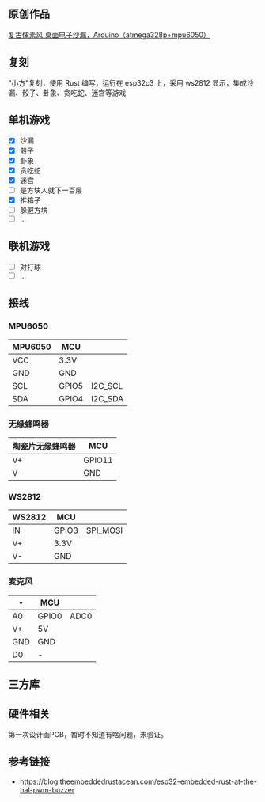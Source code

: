 ## 原创作品

[复古像素风 桌面电子沙漏，Arduino（atmega328p+mpu6050）](https://www.bilibili.com/video/BV1QP411Y7K3/?share_source=copy_web&vd_source=41da856c543dfcc8802471a83af59251)

## 复刻

"小方"复刻，使用 Rust 编写，运行在 esp32c3 上，采用 ws2812 显示，集成沙漏、骰子、卦象、贪吃蛇、迷宫等游戏

## 单机游戏

- [x] 沙漏
- [x] 骰子
- [x] 卦象
- [x] 贪吃蛇
- [x] 迷宫
- [ ] 是方块人就下一百层
- [x] 推箱子
- [ ] 躲避方块
- [ ] ...

## 联机游戏

- [ ] 对打球
- [ ] ...

## 接线

### MPU6050

| MPU6050 | MCU   |         |
| ------- | ----- | ------- |
| VCC     | 3.3V  |         |
| GND     | GND   |         |
| SCL     | GPIO5 | I2C_SCL |
| SDA     | GPIO4 | I2C_SDA |

### 无缘蜂鸣器

| 陶瓷片无缘蜂鸣器 | MCU    |
| ---------------- | ------ |
| V+               | GPIO11 |
| V-               | GND    |

### WS2812

| WS2812 | MCU   |          |
| ------ | ----- | -------- |
| IN     | GPIO3 | SPI_MOSI |
| V+     | 3.3V  |          |
| V-     | GND   |          |

### 麦克风

| -   | MCU   |      |
| --- | ----- | ---- |
| A0  | GPIO0 | ADC0 |
| V+  | 5V    |      |
| GND | GND   |      |
| D0  | -     |      |

## 三方库

## 硬件相关

第一次设计画PCB，暂时不知道有啥问题，未验证。

## 参考链接

- https://blog.theembeddedrustacean.com/esp32-embedded-rust-at-the-hal-pwm-buzzer
